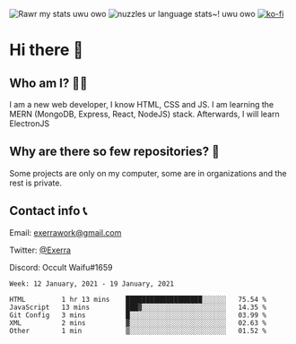 ![Rawr my stats uwu owo](https://github-readme-stats.vercel.app/api?username=Exerra&show_icons=true&theme=buefy)
![nuzzles ur language stats~! uwu owo](https://github-readme-stats.vercel.app/api/top-langs/?username=Exerra&layout=compact)
[![ko-fi](https://www.ko-fi.com/img/githubbutton_sm.svg)](https://ko-fi.com/X8X130H96)
# Hi there 👋
## Who am I? 🙋‍♀️
I am a new web developer, I know HTML, CSS and JS. I am learning the MERN (MongoDB, Express, React, NodeJS) stack. Afterwards, I will learn ElectronJS
## Why are there so few repositories? 🤔
Some projects are only on my computer, some are in organizations and the rest is private.
## Contact info 📞
Email: [exerrawork@gmail.com](mailto:exerrawork@gmail.com)

Twitter: [@Exerra](https://twitter.com/exerra)

Discord: Occult Waifu#1659

<!--START_SECTION:waka-->
```text
Week: 12 January, 2021 - 19 January, 2021

HTML         1 hr 13 mins    ███████████████████░░░░░░   75.54 % 
JavaScript   13 mins         ███▓░░░░░░░░░░░░░░░░░░░░░   14.35 % 
Git Config   3 mins          █░░░░░░░░░░░░░░░░░░░░░░░░   03.99 % 
XML          2 mins          ▓░░░░░░░░░░░░░░░░░░░░░░░░   02.63 % 
Other        1 min           ▒░░░░░░░░░░░░░░░░░░░░░░░░   01.52 % 
```
<!--END_SECTION:waka-->
